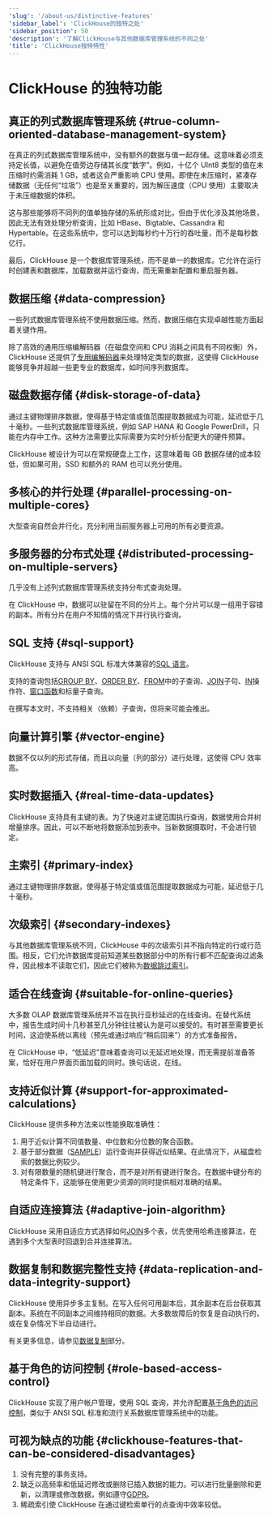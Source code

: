 ```yaml
---
'slug': '/about-us/distinctive-features'
'sidebar_label': 'ClickHouse的独特之处'
'sidebar_position': 50
'description': '了解ClickHouse与其他数据库管理系统的不同之处'
'title': 'ClickHouse独特特性'
---
```





# ClickHouse 的独特功能

## 真正的列式数据库管理系统 {#true-column-oriented-database-management-system}

在真正的列式数据库管理系统中，没有额外的数据与值一起存储。这意味着必须支持定长值，以避免在值旁边存储其长度“数字”。例如，十亿个 UInt8 类型的值在未压缩时约需消耗 1 GB，或者这会严重影响 CPU 使用。即使在未压缩时，紧凑存储数据（无任何“垃圾”）也是至关重要的，因为解压速度（CPU 使用）主要取决于未压缩数据的体积。

这与那些能够将不同列的值单独存储的系统形成对比，但由于优化涉及其他场景，因此无法有效处理分析查询，比如 HBase、Bigtable、Cassandra 和 Hypertable。在这些系统中，您可以达到每秒约十万行的吞吐量，而不是每秒数亿行。

最后，ClickHouse 是一个数据库管理系统，而不是单一的数据库。它允许在运行时创建表和数据库，加载数据并运行查询，而无需重新配置和重启服务器。

## 数据压缩 {#data-compression}

一些列式数据库管理系统不使用数据压缩。然而，数据压缩在实现卓越性能方面起着关键作用。

除了高效的通用压缩编解码器（在磁盘空间和 CPU 消耗之间具有不同权衡）外，ClickHouse 还提供了[专用编解码器](/sql-reference/statements/create/table.md#specialized-codecs)来处理特定类型的数据，这使得 ClickHouse 能够竞争并超越一些更专业的数据库，如时间序列数据库。

## 磁盘数据存储 {#disk-storage-of-data}

通过主键物理排序数据，使得基于特定值或值范围提取数据成为可能，延迟低于几十毫秒。一些列式数据库管理系统，例如 SAP HANA 和 Google PowerDrill，只能在内存中工作。这种方法需要比实际需要为实时分析分配更大的硬件预算。

ClickHouse 被设计为可以在常规硬盘上工作，这意味着每 GB 数据存储的成本较低，但如果可用，SSD 和额外的 RAM 也可以充分使用。

## 多核心的并行处理 {#parallel-processing-on-multiple-cores}

大型查询自然会并行化，充分利用当前服务器上可用的所有必要资源。

## 多服务器的分布式处理 {#distributed-processing-on-multiple-servers}

几乎没有上述列式数据库管理系统支持分布式查询处理。

在 ClickHouse 中，数据可以驻留在不同的分片上。每个分片可以是一组用于容错的副本。所有分片在用户不知情的情况下并行执行查询。

## SQL 支持 {#sql-support}

ClickHouse 支持与 ANSI SQL 标准大体兼容的[SQL 语言](/sql-reference/)。

支持的查询包括[GROUP BY](../sql-reference/statements/select/group-by.md)、[ORDER BY](../sql-reference/statements/select/order-by.md)、[FROM](../sql-reference/statements/select/from.md)中的子查询、[JOIN](../sql-reference/statements/select/join.md)子句、[IN](../sql-reference/operators/in.md)操作符、[窗口函数](../sql-reference/window-functions/index.md)和标量子查询。

在撰写本文时，不支持相关（依赖）子查询，但将来可能会推出。

## 向量计算引擎 {#vector-engine}

数据不仅以列的形式存储，而且以向量（列的部分）进行处理，这使得 CPU 效率高。

## 实时数据插入 {#real-time-data-updates}

ClickHouse 支持具有主键的表。为了快速对主键范围执行查询，数据使用合并树增量排序。因此，可以不断地将数据添加到表中。当新数据摄取时，不会进行锁定。

## 主索引 {#primary-index}

通过主键物理排序数据，使得基于特定值或值范围提取数据成为可能，延迟低于几十毫秒。

## 次级索引 {#secondary-indexes}

与其他数据库管理系统不同，ClickHouse 中的次级索引并不指向特定的行或行范围。相反，它们允许数据库提前知道某些数据部分中的所有行都不匹配查询过滤条件，因此根本不读取它们，因此它们被称为[数据跳过索引](../engines/table-engines/mergetree-family/mergetree.md#table_engine-mergetree-data_skipping-indexes)。

## 适合在线查询 {#suitable-for-online-queries}

大多数 OLAP 数据库管理系统并不旨在执行亚秒延迟的在线查询。在替代系统中，报告生成时间十几秒甚至几分钟往往被认为是可以接受的。有时甚至需要更长时间，这迫使系统以离线（预先或通过响应“稍后回来”）的方式准备报告。

在 ClickHouse 中，“低延迟”意味着查询可以无延迟地处理，而无需提前准备答案，恰好在用户界面页面加载的同时。换句话说，在线。

## 支持近似计算 {#support-for-approximated-calculations}

ClickHouse 提供多种方法来以性能换取准确性：

1.  用于近似计算不同值数量、中位数和分位数的聚合函数。
2.  基于部分数据（[SAMPLE](../sql-reference/statements/select/sample.md)）运行查询并获得近似结果。在此情况下，从磁盘检索的数据比例较少。
3.  对有限数量的随机键进行聚合，而不是对所有键进行聚合。在数据中键分布的特定条件下，这能够在使用更少资源的同时提供相对准确的结果。

## 自适应连接算法 {#adaptive-join-algorithm}

ClickHouse 采用自适应方式选择如何[JOIN](../sql-reference/statements/select/join.md)多个表，优先使用哈希连接算法，在遇到多个大型表时回退到合并连接算法。

## 数据复制和数据完整性支持 {#data-replication-and-data-integrity-support}

ClickHouse 使用异步多主复制。在写入任何可用副本后，其余副本在后台获取其副本。系统在不同副本之间维持相同的数据。大多数故障后的恢复是自动执行的，或在复杂情况下半自动进行。

有关更多信息，请参见[数据复制](../engines/table-engines/mergetree-family/replication.md)部分。

## 基于角色的访问控制 {#role-based-access-control}

ClickHouse 实现了用户帐户管理，使用 SQL 查询，并允许配置[基于角色的访问控制](/guides/sre/user-management/index.md)，类似于 ANSI SQL 标准和流行关系数据库管理系统中的功能。

## 可视为缺点的功能 {#clickhouse-features-that-can-be-considered-disadvantages}

1.  没有完整的事务支持。
2.  缺乏以高频率和低延迟修改或删除已插入数据的能力。可以进行批量删除和更新，以清理或修改数据，例如遵守[GDPR](https://gdpr-info.eu)。
3.  稀疏索引使 ClickHouse 在通过键检索单行的点查询中效率较低。
